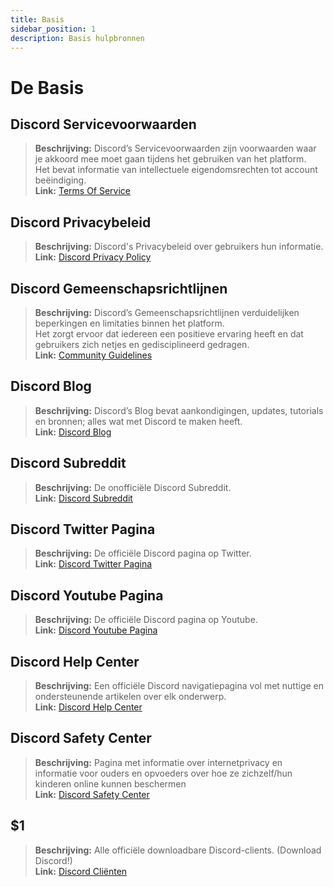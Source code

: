 ```yaml
---
title: Basis
sidebar_position: 1
description: Basis hulpbronnen
---
```


# De Basis

## Discord Servicevoorwaarden 
> **Beschrijving:** Discord’s Servicevoorwaarden zijn voorwaarden waar je akkoord mee moet gaan tijdens het gebruiken van het platform.   <br/>
Het bevat informatie van intellectuele eigendomsrechten tot account beëindiging.   <br/>
**Link:** [Terms Of Service](https://dis.gd/terms)

## Discord Privacybeleid
> **Beschrijving:** Discord's Privacybeleid over gebruikers hun informatie.  <br/>
**Link:** [Discord Privacy Policy](https://discord.com/privacy)

## Discord Gemeenschapsrichtlijnen
> **Beschrijving:** Discord’s Gemeenschapsrichtlijnen verduidelijken beperkingen en limitaties binnen het platform.   <br/>
Het zorgt ervoor dat iedereen een positieve ervaring heeft en dat gebruikers zich netjes en gedisciplineerd gedragen.   <br/>
**Link:** [Community Guidelines](https://dis.gd/guidelines)

## Discord Blog
> **Beschrijving:** Discord’s Blog bevat aankondigingen, updates, tutorials en bronnen; alles wat met Discord te maken heeft.   <br/>
**Link:** [Discord Blog](https://discord.com/blog)
 
## Discord Subreddit
> **Beschrijving:** De onofficiële Discord Subreddit.   <br/>
**Link:** [Discord Subreddit](https://www.reddit.com/r/discordapp/)

## Discord Twitter Pagina
> **Beschrijving:** De officiële Discord pagina op Twitter.   <br/>
**Link:** [Discord Twitter Pagina](https://twitter.com/discord)

## Discord Youtube Pagina
> **Beschrijving:**  De officiële Discord pagina op Youtube.   <br/>
**Link:** [Discord Youtube Pagina](https://www.youtube.com/c/discord)

## Discord Help Center
> **Beschrijving:** Een officiële Discord navigatiepagina vol met nuttige en ondersteunende artikelen over elk onderwerp.   <br/>
**Link:** [Discord Help Center](https://support.discord.com)

## Discord Safety Center
> **Beschrijving:** Pagina met informatie over internetprivacy en informatie voor ouders en opvoeders over hoe ze zichzelf/hun kinderen online kunnen beschermen  <br/>
**Link:** [Discord Safety Center](https://discord.com/safety)

## $1
> **Beschrijving:** Alle officiële downloadbare Discord-clients. (Download Discord!)   <br/>
**Link:** [Discord Cliënten](https://discord.com/download)
